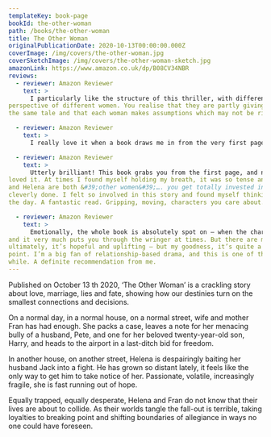 ```yaml
---
templateKey: book-page
bookId: the-other-woman
path: /books/the-other-woman
title: The Other Woman
originalPublicationDate: 2020-10-13T00:00:00.000Z
coverImage: /img/covers/the-other-woman.jpg
coverSketchImage: /img/covers/the-other-woman-sketch.jpg
amazonLink: https://www.amazon.co.uk/dp/B08CV34NBR
reviews:
  - reviewer: Amazon Reviewer
    text: >
      I particularly like the structure of this thriller, with different sections which give you the
perspective of different women. You realise that they are partly giving you different sides of
the same tale and that each woman makes assumptions which may not be right...

  - reviewer: Amazon Reviewer
    text: >
      I really love it when a book draws me in from the very first page...

  - reviewer: Amazon Reviewer
    text: >
      Utterly brilliant! This book grabs you from the first page, and never lets you go. I absolutely
loved it. At times I found myself holding my breath, it was so tense and so well written. Fran
and Helena are both &#39;other women&#39;…. you get totally invested in both sides of the story. So
cleverly done. I felt so involved in this story and found myself thinking about it a lot during
the day. A fantastic read. Gripping, moving, characters you care about. Highly recommend.

  - reviewer: Amazon Reviewer
    text: >
      Emotionally, the whole book is absolutely spot on – when the characters hurt, you hurt too –
and it very much puts you through the wringer at times. But there are moments of joy, and
ultimately, it’s hopeful and uplifting – but my goodness, it’s quite a journey getting to that
point. I’m a big fan of relationship-based drama, and this is one of the best I’ve read in a
while. A definite recommendation from me.
---
```


Published on October 13 th 2020, ‘The Other Woman’ is a crackling story about love, marriage, lies and fate, showing how our destinies turn on the smallest connections and decisions.

On a normal day, in a normal house, on a normal street, wife and mother Fran has had enough. She packs a case, leaves a note for her menacing bully of a husband, Pete, and one for her beloved twenty-year-old son, Harry, and heads to the airport in a last-ditch bid for freedom.

In another house, on another street, Helena is despairingly baiting her husband Jack into a fight. He has grown so distant lately, it feels like the only way to get him to take notice of her. Passionate, volatile, increasingly fragile, she is fast running out of hope.

Equally trapped, equally desperate, Helena and Fran do not know that their lives are about to collide. As their worlds tangle the fall-out is terrible, taking loyalties to breaking point and shifting boundaries of allegiance in ways no one could have foreseen.
